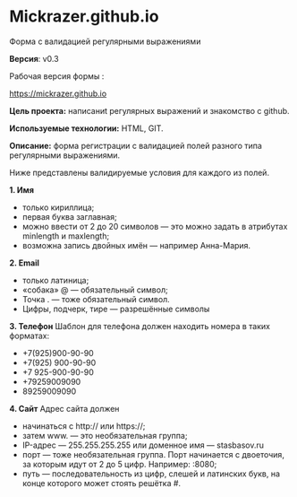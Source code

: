 # Mickrazer.github.io

Форма с валидацией регулярными выражениями 

**Версия**: v0.3 

Рабочая версия формы : 

https://mickrazer.github.io

**Цель проекта:** написаниt регулярных выражений и знакомство с github. 

**Используемые технологии:** HTML, GIT. 

**Описание:** форма регистрации с валидацией полей разного типа регулярными выражениями. 

Ниже представлены валидируемые условия для каждого из полей. 

**1. Имя** 
* только кириллица; 
* первая буква заглавная; 
* можно ввести от 2 до 20 символов — это можно задать в атрибутах minlength и maxlength; 
* возможна запись двойных имён — например Анна-Мария.

**2. Email**
* только латиница; 
* «собака» @ — обязательный символ; 
* Точка . — тоже обязательный символ. 
* Цифры, подчерк, тире — разрешённые символы 

**3. Телефон** 
Шаблон для телефона должен находить номера в таких форматах: 

* +7(925)900-90-90 
* +7(925) 900-90-90 
* +7 925-900-90-90 
* +79259009090 
* 89259009090 

**4. Сайт** 
Адрес сайта должен 

* начинаться с http:// или https://; 
* затем www. — это необязательная группа; 
* IP-адрес — 255.255.255.255 или доменное имя — stasbasov.ru
* порт — тоже необязательная группа. Порт начинается с двоеточия, за которым идут от 2 до 5 цифр. Например: :8080; 
* путь — последовательность из цифр, слешей и латинских букв, на конце которого может стоять решётка #.
